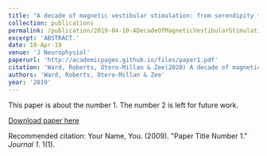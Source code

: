 ```yaml
---
title: "A decade of magnetic vestibular stimulation: from serendipity to physics to the clinic."
collection: publications
permalink: /publication/2019-04-10-ADecadeOfMagneticVestibularStimulation_FromSerendipityToPhysics
excerpt: 'ABSTRACT.'
date: 10-Apr-19
venue: 'J Neurophysiol'
paperurl: 'http://academicpages.github.io/files/paper1.pdf'
citation: 'Ward, Roberts, Otero-Millan & Zee(2020) A decade of magnetic vestibular stimulation: from serendipity to physics to the clinic.. J Neurophysiol. 2019 Jun 1;121(6):2013-2019. '
authors: 'Ward, Roberts, Otero-Millan & Zee'
year: '2019'
---
```

This paper is about the number 1. The number 2 is left for future work.

[Download paper here](http://academicpages.github.io/files/paper1.pdf)

Recommended citation: Your Name, You. (2009). "Paper Title Number 1." <i>Journal 1</i>. 1(1).
